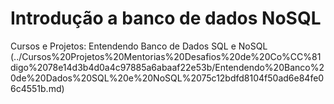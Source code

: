 # Introdução a banco de dados NoSQL

Cursos e Projetos: Entendendo Banco de Dados SQL e NoSQL (../Cursos%20Projetos%20Mentorias%20Desafios%20de%20Co%CC%81digo%2078e14d3b4d0a4c97885a6abaaf22e53b/Entendendo%20Banco%20de%20Dados%20SQL%20e%20NoSQL%2075c12bdfd8104f50ad6e84fe06c4551b.md)
